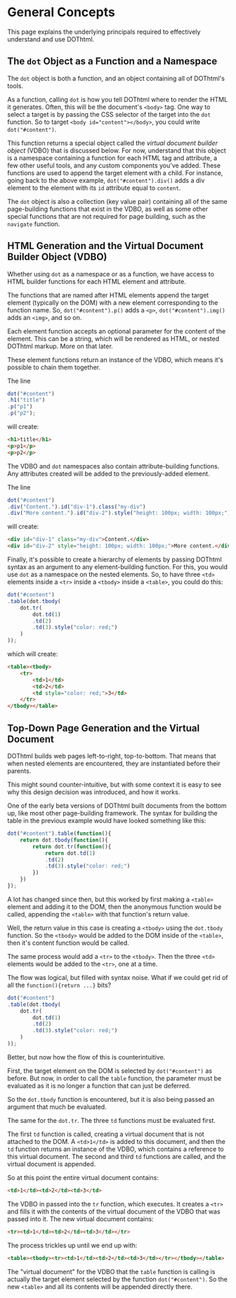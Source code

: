 # General Concepts

This page explains the underlying principals required to effectively understand and use DOThtml.

## The `dot` Object as a Function and a Namespace

The `dot` object is both a function, and an object containing all of DOThtml's tools. 

As a function, calling `dot` is how you tell DOThtml where to render the HTML it generates. Often, this will be the document's `<body>` tag. One way to select a target is by passing the CSS selector of the target into the `dot` function. So to target `<body id="content"></body>`, you could write `dot("#content")`.

This function returns a special object called the *virtual document builder object* (VDBO) that is discussed below. For now, understand that this object is a namespace containing a function for each HTML tag and attribute, a few other useful tools, and any custom components you've added. These functions are used to append the target element with a child. For instance, going back to the above example, `dot("#content").div()` adds a div element to the element with its `id` attribute equal to `content`.

The `dot` object is also a collection (key value pair) containing all of the same page-building functions that exist in the VDBO, as well as some other special functions that are not required for page building, such as the `navigate` function. 

## HTML Generation and the Virtual Document Builder Object (VDBO)

Whether using `dot` as a namespace or as a function, we have access to HTML builder functions for each HTML element and attribute. 

The functions that are named after HTML elements append the target element (typically on the DOM) with a new element corresponding to the function name. So, `dot("#content").p()` adds a `<p>`, `dot("#content").img()` adds an `<img>`, and so on.

Each element function accepts an optional parameter for the content of the element. This can be a string, which will be rendered as HTML, or nested DOThtml markup. More on that later.

These element functions return an instance of the VDBO, which means it's possible to chain them together. 

The line

``` JavaScript
dot("#content")
.h1("title")
.p("p1")
.p("p2");
```

will create: 

``` HTML
<h1>title</h1>
<p>p1</p>
<p>p2</p>
```

The VDBO and `dot` namespaces also contain attribute-building functions. Any attributes created will be added to the previously-added element.

The line

``` JavaScript
dot("#content")
.div("Content.").id("div-1").class("my-div")
.div("More content.").id("div-2").style("height: 100px; width: 100px;");
```

will create:

``` HTML
<div id="div-1" class="my-div">Content.</div>
<div id="div-2" style="height: 100px; width: 100px;">More content.</div>
```

Finally, it's possible to create a hierarchy of elements by passing DOThtml syntax as an argument to any element-building function. For this, you would use `dot` as a namespace on the nested elements. So, to have three `<td>` elements inside a `<tr>` inside a `<tbody>` inside a `<table>`, you could do this:

``` JavaScript
dot("#content")
.table(dot.tbody(
	dot.tr(
		dot.td(1)
		.td(2)
		.td(3).style("color: red;")
	)
));
```

which will create:

``` HTML
<table><tbody>
	<tr>
		<td>1</td>
		<td>2</td>
		<td style="color: red;">3</td>
	</tr>
</tbody></table>
```

## Top-Down Page Generation and the Virtual Document

DOThtml builds web pages left-to-right, top-to-bottom. That means that when nested elements are encountered, they are instantiated before their parents.

This might sound counter-intuitive, but with some context it is easy to see why this design decision was introduced, and how it works.

One of the early beta versions of DOThtml built documents from the bottom up, like most other page-building framework. The syntax for building the table in the previous example would have looked something like this:

``` JavaScript
dot("#content").table(function(){
	return dot.tbody(function(){
		return dot.tr(function(){
			return dot.td(1)
			.td(2)
			.td(3).style("color: red;")
		})
	})
});
```

A lot has changed since then, but this worked by first making a `<table>` element and adding it to the DOM, then the anonymous function would be called, appending the `<table>` with that function's return value. 

Well, the return value in this case is creating a `<tbody>` using the `dot.tbody` function. So the `<tbody>` would be added to the DOM inside of the `<table>`, then it's content function would be called. 

The same process would add a `<tr>` to the `<tbody>`. Then the three `<td>` elements would be added to the `<tr>`, one at a time.

The flow was logical, but filled with syntax noise. What if we could get rid of all the `function(){return ...}` bits?

``` JavaScript
dot("#content")
.table(dot.tbody(
	dot.tr(
		dot.td(1)
		.td(2)
		.td(3).style("color: red;")
	)
));
```

Better, but now how the flow of this is counterintuitive.

First, the target element on the DOM is selected by `dot("#content")` as before. But now, in order to call the `table` function, the parameter must be evaluated as it is no longer a function that can just be deferred. 

So the `dot.tbody` function is encountered, but it is also being passed an argument that much be evaluated. 

The same for the `dot.tr`. The three `td` functions must be evaluated first.

The first `td` function is called, creating a virtual document that is not attached to the DOM. A `<td>1</td>` is added to this document, and then the `td` function returns an instance of the VDBO, which contains a reference to this virtual document. The second and third `td` functions are called, and the virtual document is appended. 

So at this point the entire virtual document contains:

``` HTML
<td>1</td><td>2</td><td>3</td>
```

The VDBO in passed into the `tr` function, which executes. It creates a `<tr>` and fills it with the contents of the virtual document of the VDBO that was passed into it. The new virtual document contains:

``` HTML
<tr><td>1</td><td>2</td><td>3</td></tr>
```

The process trickles up until we end up with: 

``` HTML
<table><tbody><tr><td>1</td><td>2</td><td>3</td></tr></tbody></table>
```

The "virtual document" for the VDBO that the `table` function is calling is actually the target element selected by the function `dot("#content")`. So the new `<table>` and all its contents will be appended directly there.